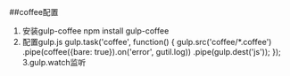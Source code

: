 ##coffee配置
1. 安装gulp-coffee
    npm install gulp-coffee
2. 配置gulp.js
    gulp.task('coffee', function() {
        gulp.src('coffee/*.coffee')
            .pipe(coffee({bare: true}).on('error', gutil.log))
            .pipe(gulp.dest('js'));
    });
3.gulp.watch监听